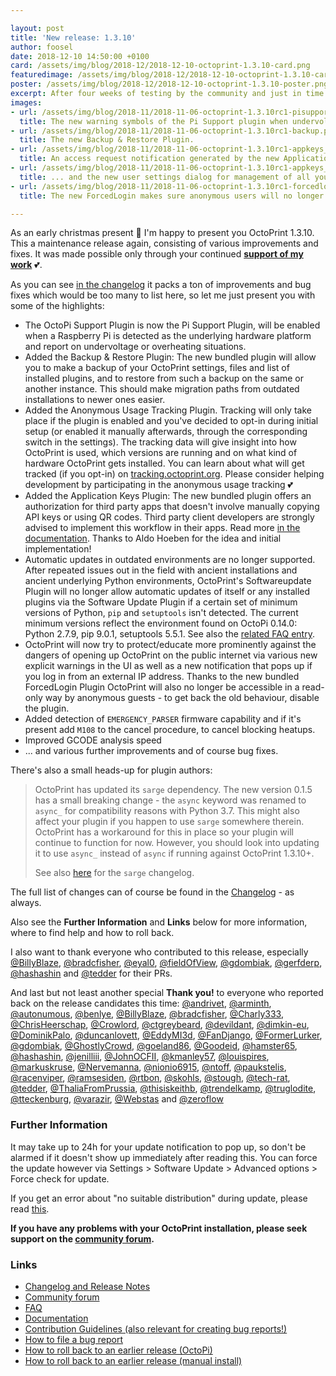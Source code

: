 ```yaml
---

layout: post
title: 'New release: 1.3.10'
author: foosel
date: 2018-12-10 14:50:00 +0100
card: /assets/img/blog/2018-12/2018-12-10-octoprint-1.3.10-card.png
featuredimage: /assets/img/blog/2018-12/2018-12-10-octoprint-1.3.10-card.png
poster: /assets/img/blog/2018-12/2018-12-10-octoprint-1.3.10-poster.png
excerpt: After four weeks of testing by the community and just in time for the holidays, I'm happy to present you OctoPrint 1.3.10. While this is a maintenance release, it not only packs a bunch of bug fixes but also a whole lot of improvements, including the new Backup & Restore plugin and Application Keys plugin.   
images:
- url: /assets/img/blog/2018-11/2018-11-06-octoprint-1.3.10rc1-pisupport.png
  title: The new warning symbols of the Pi Support plugin when undervoltage and overheating are detected.
- url: /assets/img/blog/2018-11/2018-11-06-octoprint-1.3.10rc1-backup.png
  title: The new Backup & Restore Plugin.
- url: /assets/img/blog/2018-11/2018-11-06-octoprint-1.3.10rc1-appkeys_notification.png
  title: An access request notification generated by the new Application Keys Plugin...
- url: /assets/img/blog/2018-11/2018-11-06-octoprint-1.3.10rc1-appkeys_usersettings.png
  title: ... and the new user settings dialog for management of all your Application Keys.
- url: /assets/img/blog/2018-11/2018-11-06-octoprint-1.3.10rc1-forcedlogin.png
  title: The new ForcedLogin makes sure anonymous users will no longer be able to watch your prints.

---
```


As an early christmas present 🎄 I'm happy to present you OctoPrint 1.3.10. This a maintenance release again, 
consisting of various improvements and fixes. It was made possible only through your continued 
**[support of my work](/support-octoprint/)** 💕.

As you can see [in the changelog](https://github.com/foosel/OctoPrint/releases/tag/1.3.10) it packs a ton of 
improvements and bug fixes which would be too many to list here, so let me just present you with some of the
highlights:

  * The OctoPi Support Plugin is now the Pi Support Plugin, will be enabled when a Raspberry Pi is detected as the underlying hardware platform and report on undervoltage or overheating situations.
  * Added the Backup & Restore Plugin: The new bundled plugin will allow you to make a backup of your OctoPrint settings, files and list of installed plugins, and to restore from such a backup on the same or another instance. This should make migration paths from outdated installations to newer ones easier.
  * Added the Anonymous Usage Tracking Plugin. Tracking will only take place if the plugin is enabled and you've decided to opt-in during initial setup (or enabled it manually afterwards, through the corresponding switch in the settings). The tracking data will give insight into how OctoPrint is used, which versions are running and on what kind of hardware OctoPrint gets installed. You can learn about what will get tracked (if you opt-in) on [tracking.octoprint.org](https://tracking.octoprint.org). Please consider helping development by participating in the anonymous usage tracking 💕 
  * Added the Application Keys Plugin: The new bundled plugin offers an authorization for third party apps that doesn't involve manually copying API keys or using QR codes. Third party client developers are strongly advised to implement this workflow in their apps. Read more [in the documentation](http://docs.octoprint.org/en/maintenance/bundledplugins/appkeys.html). Thanks to Aldo Hoeben for the idea and initial implementation!
  * Automatic updates in outdated environments are no longer supported. After repeated issues out in the field with ancient installations and ancient underlying Python environments, OctoPrint's Softwareupdate Plugin will no longer allow automatic updates of itself or any installed plugins via the Software Update Plugin if a certain set of minimum versions of Python, `pip` and `setuptools` isn't detected. The current minimum versions reflect the environment found on OctoPi 0.14.0: Python 2.7.9, pip 9.0.1, setuptools 5.5.1. See also the [related FAQ entry](https://faq.octoprint.org/unsupported-python-environment).
  * OctoPrint will now try to protect/educate more prominently against the dangers of opening up OctoPrint on the public internet via various new explicit warnings in the UI as well as a new notification that pops up if you log in from an external IP address. Thanks to the new bundled ForcedLogin Plugin OctoPrint will also no longer be accessible in a read-only way by anonymous guests - to get back the old behaviour, disable the plugin.
  * Added detection of `EMERGENCY_PARSER` firmware capability and if it's present add `M108` to the cancel procedure, to cancel blocking heatups.
  * Improved GCODE analysis speed
  * ... and various further improvements and of course bug fixes.

There's also a small heads-up for plugin authors:

> OctoPrint has updated its `sarge` dependency. The new version 0.1.5 has a small breaking change - the `async` keyword was renamed to `async_` for compatibility reasons with Python 3.7. This might also affect your plugin if you happen to use `sarge` somewhere therein. OctoPrint has a workaround for this in place so your plugin will continue to function for now. However, you should look into updating it to use `async_` instead of `async` if running against OctoPrint 1.3.10+.
> 
> See also [here](https://sarge.readthedocs.io/en/latest/overview.html#id1) for the `sarge` changelog.

The full list of changes can of course be found in the
[Changelog](https://github.com/foosel/OctoPrint/releases/tag/1.3.10) - as always.

Also see the **Further Information** and **Links** below for more information,
where to find help and how to roll back.

I also want to thank everyone who contributed to this release, especially [@BillyBlaze](https://github.com/BillyBlaze), [@bradcfisher](https://github.com/bradcfisher), [@eyal0](https://github.com/eyal0), [@fieldOfView](https://github.com/fieldOfView), [@gdombiak](https://github.com/gdombiak), [@gerfderp](https://github.com/gerfderp), [@hashashin](https://github.com/hashashin) and [@tedder](https://github.com/tedder) for their PRs.

And last but not least another special **Thank you!** to everyone who reported back on the release candidates this time: [@andrivet](https://github.com/andrivet), [@arminth](https://github.com/arminth), [@autonumous](https://github.com/autonumous), [@benlye](https://github.com/benlye), [@BillyBlaze](https://github.com/BillyBlaze), [@bradcfisher](https://github.com/bradcfisher), [@Charly333](https://github.com/Charly333), [@ChrisHeerschap](https://github.com/ChrisHeerschap), [@Crowlord](https://github.com/Crowlord), [@ctgreybeard](https://github.com/ctgreybeard), [@devildant](https://github.com/devildant), [@dimkin-eu](https://github.com/dimkin-eu), [@DominikPalo](https://github.com/DominikPalo), [@duncanlovett](https://github.com/duncanlovett), [@EddyMI3d](https://github.com/EddyMI3d), [@FanDjango](https://github.com/FanDjango), [@FormerLurker](https://github.com/FormerLurker), [@gdombiak](https://github.com/gdombiak), [@GhostlyCrowd](https://github.com/GhostlyCrowd), [@goeland86](https://github.com/goeland86), [@Goodeid](https://github.com/Goodeid), [@hamster65](https://github.com/hamster65), [@hashashin](https://github.com/hashashin), [@jenilliii](https://github.com/jenilliii), [@JohnOCFII](https://github.com/JohnOCFII), [@kmanley57](https://github.com/kmanley57), [@louispires](https://github.com/louispires), [@markuskruse](https://github.com/markuskruse), [@Nervemanna](https://github.com/Nervemanna), [@nionio6915](https://github.com/nionio6915), [@ntoff](https://github.com/ntoff), [@paukstelis](https://github.com/paukstelis), [@racenviper](https://github.com/racenviper), [@ramsesiden](https://github.com/ramsesiden), [@rtbon](https://github.com/rtbon), [@skohls](https://github.com/skohls), [@stough](https://github.com/stough), [@tech-rat](https://github.com/tech-rat), [@tedder](https://github.com/tedder), [@ThaliaFromPrussia](https://github.com/ThaliaFromPrussia), [@thisiskeithb](https://github.com/thisiskeithb), [@trendelkamp](https://github.com/trendelkamp), [@truglodite](https://github.com/truglodite), [@tteckenburg](https://github.com/tteckenburg), [@varazir](https://github.com/varazir), [@Webstas](https://github.com/Webstas) and [@zeroflow](https://github.com/zeroflow)

### Further Information

It may take up to 24h for your update notification to pop up, so don't 
be alarmed if it doesn't show up immediately after reading this. You
can force the update however via Settings > Software Update > 
Advanced options > Force check for update.

If you get an error about "no suitable distribution" during update, please read 
[this](https://discourse.octoprint.org/t/i-got-some-error-about-no-suitable-distribution-during-update-and-now-my-server-wont-start/235).

**If you have any problems with your OctoPrint installation, please seek 
support on the [community forum](https://discourse.octoprint.org).**

### Links

  * [Changelog and Release Notes](https://github.com/foosel/OctoPrint/releases/tag/1.3.10)
  * [Community forum](https://discourse.octoprint.org)
  * [FAQ](https://faq.octoprint.org)
  * [Documentation](http://docs.octoprint.org/)
  * [Contribution Guidelines (also relevant for creating bug reports!)](https://github.com/foosel/OctoPrint/blob/master/CONTRIBUTING.md)
  * [How to file a bug report](https://github.com/foosel/OctoPrint/blob/master/CONTRIBUTING.md#how-to-file-a-bug-report)
  * [How to roll back to an earlier release (OctoPi)](https://discourse.octoprint.org/t/how-can-i-revert-to-an-older-version-of-the-octoprint-installation-on-my-octopi-image/205)
  * [How to roll back to an earlier release (manual install)](https://discourse.octoprint.org/t/how-can-i-roll-back-to-an-earlier-version-after-an-update/234)

